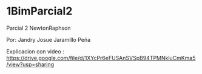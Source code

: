 # 1BimParcial2
Parcial 2 NewtonRaphson

Por: Jandry Josue Jaramillo Peña

Explicacion con video : https://drive.google.com/file/d/1XYcPr6eFUSAnSVSpB94TPMNkluCmKma5/view?usp=sharing
